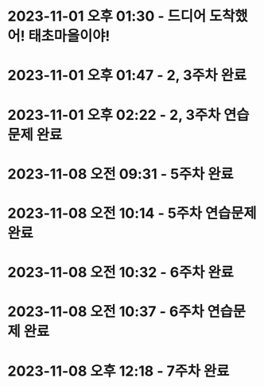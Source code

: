 # 2023-11-01 오후 01:30 - 드디어 도착했어! 태초마을이야!
# 2023-11-01 오후 01:47 - 2, 3주차 완료
# 2023-11-01 오후 02:22 - 2, 3주차 연습문제 완료

# 2023-11-08 오전 09:31 - 5주차 완료
# 2023-11-08 오전 10:14 - 5주차 연습문제 완료

# 2023-11-08 오전 10:32 - 6주차 완료
# 2023-11-08 오전 10:37 - 6주차 연습문제 완료

# 2023-11-08 오후 12:18 - 7주차 완료